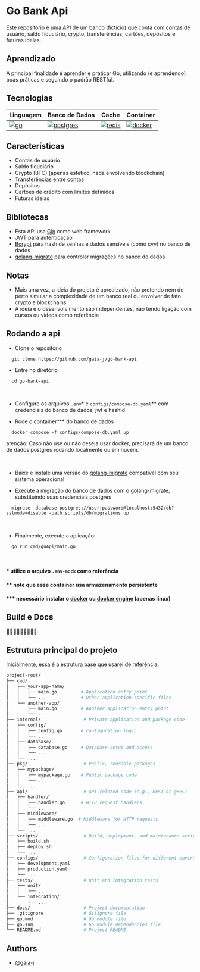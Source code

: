 # Go Bank Api

Este repositório é uma API de um banco (fictício) que conta com contas de usuário, saldo fiduciário, crypto, transferências, cartões, depósitos e futuras ideias.

## Aprendizado


A principal finalidade é aprender e praticar Go, utilizando (e aprendendo) boas práticas e seguindo o padrão RESTful.

## Tecnologias


| Linguagem                                                                                                    | Banco de Dados                                                                                                                                 | Cache                                                                                                                           | Container                                           |
|--------------------------------------------------------------------------------------------------------------|------------------------------------------------------------------------------------------------------------------------------------------------|---------------------------------------------------------------------------------------------------------------------------------|-----------------------------------------------------|
| [![go](https://img.shields.io/badge/Go-00ADD8?style=for-the-badge&logo=go&logoColor=white)](https://go.dev/) | [![postgres](https://img.shields.io/badge/PostgreSQL-316192?style=for-the-badge&logo=postgresql&logoColor=white)](https://www.postgresql.org/) | [![redis](https://img.shields.io/badge/redis-%23DD0031.svg?&style=for-the-badge&logo=redis&logoColor=white)](https://redis.io/) | [![docker](https://img.shields.io/badge/Docker-2CA5E0?style=for-the-badge&logo=docker&logoColor=white)](https://www.docker.com/) |


## Características

- Contas de usuário
- Saldo fiduciário
- Crypto (BTC) (apenas estético, nada envolvendo blockchain)
- Transferências entre contas
- Depósitos 
- Cartões de crédito com limites definidos
- Futuras ideias

## Bibliotecas


- Esta API usa [Gin](https://gin-gonic.com/) como web framework
- [JWT](https://github.com/golang-jwt/jwt) para autenticação
- [Bcrypt](https://pkg.go.dev/golang.org/x/crypto/bcrypt) para hash de senhas e dados sensívels (como cvv) no banco de dados
- [golang-migrate](https://github.com/golang-migrate/migrate) para controlar migrações no banco de dados

## Notas

- Mais uma vez, a ideia do projeto é apredizado, não pretendo nem de perto simular a complexidade de um banco real ou envolver de fato crypto e blockchains
 - A ideia e o desenvolvimento são independentes, não tendo ligação com cursos ou vídeos como referência

## Rodando a api


- Clone o repositório
```
  git clone https://github.com/gaia-j/go-bank-api 
```

- Entre no diretório
```
  cd go-bank-api
```
<br>

- Configure os arquivos `.env`* e `configs/compose-db.yaml`** com credenciais do banco de dados, jwt e hashId <br>


- Rode o container*** do banco de dados
```
  docker compose -f configs/compose-db.yaml up
```
atenção: Caso não use ou não deseja usar docker, precisará de um banco de dados postgres rodando localmente ou em nuvem.

<br>

- Baixe e instale uma versão do [golang-migrate]( ###) compatível com seu sistema operacional

- Execute a migração do banco de dados com o golang-migrate, substituindo suas credenciais postgres

```
  migrate -database postgres://user:password@localhost:5432/db?sslmode=disable -path scripts/db/migrations up
```
<br>

- Finalmente, execute a aplicação:
```
  go run cmd/goApi/main.go
```

<br>



#### * utilize o arquivo `.env-mock` como referência
#### ** note que esse container usa armazenamento persistente
#### *** necessário instalar o [docker](https://www.docker.com/products/docker-desktop/) ou [docker engine](https://docs.docker.com/engine/install/) (apenas linux)


## Build e Docs

🚧🚧🚧🚧🚧🚧🚧🚧🚧

## Estrutura principal do projeto

Inicialmente, essa é a estrutura base que usarei de referência:
```bash
project-root/ 
├── cmd/
│   ├── your-app-name/
│   │   ├── main.go         # Application entry point
│   │   └── ...             # Other application-specific files
│   └── another-app/
│       ├── main.go         # Another application entry point
│       └── ...
├── internal/                # Private application and package code
│   ├── config/
│   │   ├── config.go       # Configuration logic
│   │   └── ...
│   ├── database/
│   │   ├── database.go     # Database setup and access
│   │   └── ...
│   └── ...
├── pkg/                     # Public, reusable packages
│   ├── mypackage/
│   │   ├── mypackage.go    # Public package code
│   │   └── ...
│   └── ...
├── api/                     # API-related code (e.g., REST or gRPC)
│   ├── handler/
│   │   ├── handler.go      # HTTP request handlers
│   │   └── ...
│   ├── middleware/
│   │   ├── middleware.go  # Middleware for HTTP requests
│   │   └── ...
│   └── ...
├── scripts/                 # Build, deployment, and maintenance scripts
│   ├── build.sh
│   ├── deploy.sh
│   └── ...
├── configs/                 # Configuration files for different environments
│   ├── development.yaml
│   ├── production.yaml
│   └── ...
├── tests/                   # Unit and integration tests
│   ├── unit/
│   │   ├── ...
│   └── integration/
│       ├── ...
├── docs/                    # Project documentation
├── .gitignore               # Gitignore file
├── go.mod                   # Go module file
├── go.sum                   # Go module dependencies file
└── README.md                # Project README
```

## Authors
- [@gaia-j](https://www.github.com/gaia-j)
